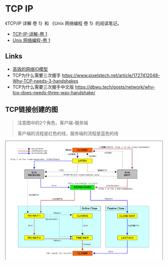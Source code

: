 # TCP IP

《TCP/IP 详解 卷 1》和 《Unix 网络编程 卷 1》的阅读笔记。

- [TCP-IP-详解-卷 1](./TCP-IP-详解-卷1/readme.md)
- [Unix 网络编程-卷 1](./Unix网络编程-卷1/readme.md)

## Links

- [高效的网络IO模型](https://mp.weixin.qq.com/s/naGheZq_z5d8pyB_i9hY7g)
- TCP为什么需要三次握手 https://www.pixelstech.net/article/1727412048-Why-TCP-needs-3-handshakes
- TCP为什么需要三次握手中文版 https://dbwu.tech/posts/network/why-tcp-does-needs-three-way-handshake/

## TCP链接创建的图

> 注意图中的2个角色，客户端-服务端
> 
> 客户端的流程是红色的线，服务端的流程是蓝色的线

![TCP链接创建的图](images/Tcp_state_diagram.png)